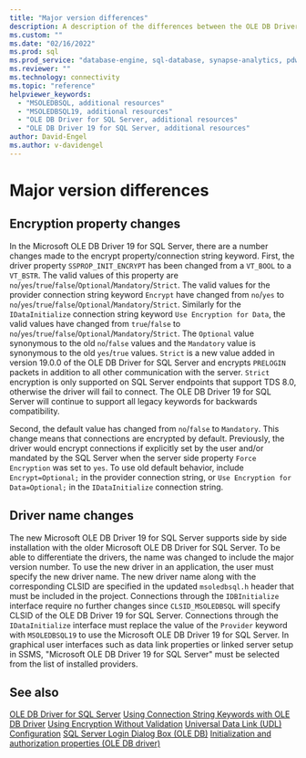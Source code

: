```yaml
---
title: "Major version differences"
description: A description of the differences between the OLE DB Driver 19 for SQL Server and the OLE DB Driver for SQL Server
ms.custom: ""
ms.date: "02/16/2022"
ms.prod: sql
ms.prod_service: "database-engine, sql-database, synapse-analytics, pdw"
ms.reviewer: ""
ms.technology: connectivity
ms.topic: "reference"
helpviewer_keywords: 
  - "MSOLEDBSQL, additional resources"
  - "MSOLEDBSQL19, additional resources"
  - "OLE DB Driver for SQL Server, additional resources"
  - "OLE DB Driver 19 for SQL Server, additional resources"
author: David-Engel
ms.author: v-davidengel
---
```

# Major version differences

## Encryption property changes

In the Microsoft OLE DB Driver 19 for SQL Server, there are a number changes made to the encrypt property/connection string keyword. First, the driver property `SSPROP_INIT_ENCRYPT` has been changed from a `VT_BOOL` to a `VT_BSTR`. The valid values of this property are `no`/`yes`/`true`/`false`/`Optional`/`Mandatory`/`Strict`. The valid values for the provider connection string keyword `Encrypt` have changed from `no`/`yes` to `no`/`yes`/`true`/`false`/`Optional`/`Mandatory`/`Strict`. Similarly for the `IDataInitialize` connection string keyword `Use Encryption for Data`, the valid values have changed from `true`/`false` to `no`/`yes`/`true`/`false`/`Optional`/`Mandatory`/`Strict`. The `Optional` value synonymous to the old `no`/`false` values and the `Mandatory` value is synonymous to the old `yes`/`true` values. `Strict` is a new value added in version 19.0.0 of the OLE DB Driver for SQL Server and encrypts `PRELOGIN` packets in addition to all other communication with the server. `Strict` encryption is only supported on SQL Server endpoints that support TDS 8.0, otherwise the driver will fail to connect. The OLE DB Driver 19 for SQL Server will continue to support all legacy keywords for backwards compatibility.

Second, the default value has changed from `no`/`false` to `Mandatory`. This change means that connections are encrypted by default. Previously, the driver would encrypt connections if explicitly set by the user and/or mandated by the SQL Server when the server side property `Force Encryption` was set to `yes`. To use old default behavior, include `Encrypt=Optional;` in the provider connection string, or `Use Encryption for Data=Optional;` in the `IDataInitialize` connection string.

## Driver name changes

The new Microsoft OLE DB Driver 19 for SQL Server supports side by side installation with the older Microsoft OLE DB Driver for SQL Server. To be able to differentiate the drivers, the name was changed to include the major version number. To use the new driver in an application, the user must specify the new driver name. The new driver name along with the corresponding CLSID are specified in the updated `msoledbsql.h` header that must be included in the project. Connections through the `IDBInitialize` interface require no further changes since `CLSID_MSOLEDBSQL` will specify CLSID of the OLE DB Driver 19 for SQL Server. Connections through the `IDataInitialize` interface must replace the value of the `Provider` keyword with `MSOLEDBSQL19` to use the Microsoft OLE DB Driver 19 for SQL Server. In graphical user interfaces such as data link properties or linked server setup in SSMS, "Microsoft OLE DB Driver 19 for SQL Server" must be selected from the list of installed providers.

## See also
[OLE DB Driver for SQL Server](../oledb/oledb-driver-for-sql-server.md)
[Using Connection String Keywords with OLE DB Driver](../oledb/applications/using-connection-string-keywords-with-oledb-driver-for-sql-server.md)
[Using Encryption Without Validation](../oledb/features/using-encryption-without-validation.md)
[Universal Data Link (UDL) Configuration](../oledb/help-topics/data-link-pages.md)
[SQL Server Login Dialog Box (OLE DB)](../oledb/help-topics/sql-server-login-dialog.md)
[Initialization and authorization properties (OLE DB driver)](../oledb/ole-db-data-source-objects/initialization-and-authorization-properties.md)
  